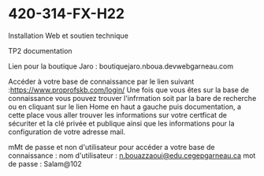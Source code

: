 # 420-314-FX-H22
Installation Web et soutien technique

TP2 documentation

Lien pour la boutique Jaro : boutiquejaro.nboua.devwebgarneau.com

Accéder à votre base de connaissance par le lien suivant :https://www.proprofskb.com/login/
Une fois que vous êtes sur la base de connaissance vous pouvez trouver l'infrmation soit par la bare de recherche ou en cliquant sur le lien Home en haut a gauche puis documentation, a cette place vous aller trouver les informations sur votre certficat de sécuriter et la clé privée et publique ainsi que les informations pour la configuration de votre adresse mail. 

mMt de passe et non d'utilisateur pour accéder a votre base de connaissance : 
nom d'utilisateur : n.bouazzaoui@edu.cegepgarneau.ca
mot de passe : Salam@102

